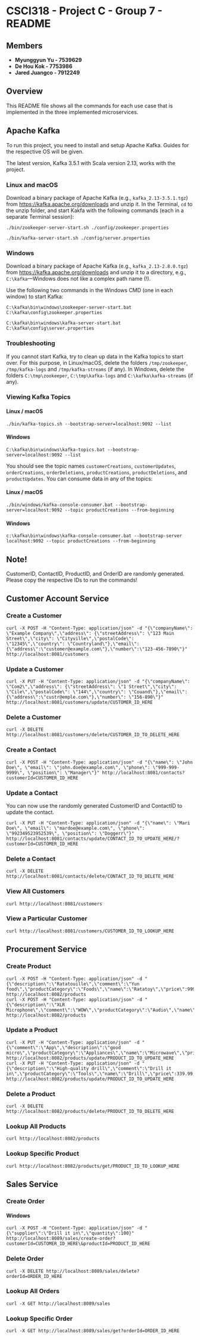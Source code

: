 # CSCI318 - Project C - Group 7 - README

## Members

- **Myunggyun Yu - 7539629**
- **De Hou Kok - 7753986**
- **Jared Juangco - 7912249**

## Overview

This README file shows all the commands for each use case that is implemented in the three implemented microservices.

## Apache Kafka

To run this project, you need to install and setup Apache Kafka. Guides for the respective OS will be given.

The latest version, Kafka 3.5.1 with Scala version 2.13, works with the project.

### Linux and macOS

Download a binary package of Apache Kafka (e.g., `kafka_2.13-3.5.1.tgz`) from https://kafka.apache.org/downloads and unzip it. In the Terminal, `cd` to the unzip folder, and start Kakfa with the following commands (each in a separate Terminal session):

```shell
./bin/zookeeper-server-start.sh ./config/zookeeper.properties
```

```shell
./bin/kafka-server-start.sh ./config/server.properties
```

### Windows

Download a binary package of Apache Kafka (e.g., `kafka_2.13-2.8.0.tgz`) from https://kafka.apache.org/downloads and unzip it to a directory, e.g., `C:\kafka`—Windows does not like a complex path name (!).

Use the following two commands in the Windows CMD (one in each window) to start Kafka:

```shell
C:\kafka\bin\windows\zookeeper-server-start.bat C:\kafka\config\zookeeper.properties
```

```shell
C:\kafka\bin\windows\kafka-server-start.bat C:\kafka\config\server.properties
```

### Troubleshooting

If you cannot start Kafka, try to clean up data in the Kafka topics to start over. 
For this purpose, in Linux/macOS, delete the folders `/tmp/zookeeper`, `/tmp/kafka-logs` and `/tmp/kafka-streams` (if any). 
In Windows, delete the folders `C:\tmp\zookeeper`, `C:\tmp\kafka-logs` and `C:\kafka\kafka-streams` (if any).

### Viewing Kafka Topics

#### Linux / macOS

```shell
./bin/kafka-topics.sh --bootstrap-server=localhost:9092 --list
```

#### Windows

```shell
C:\kafka\bin\windows\kafka-topics.bat --bootstrap-server=localhost:9092 --list
```

You should see the topic names `customerCreations`, `customerUpdates`, `orderCreations`, `orderDeletions`, `productCreations`, `productDeletions`, and `productUpdates`. You can consume data in any of the topics:

#### Linux / macOS

```shell
./bin/windows/kafka-console-consumer.bat --bootstrap-server=localhost:9092 --topic productCreations --from-beginning
```
#### Windows

```shell
c:\kafka\bin\windows\kafka-console-consumer.bat --bootstrap-server localhost:9092 --topic productCreations --from-beginning
```

## Note!
CustomerID, ContactID, ProductID, and OrderID are randomly generated. Please copy the respective IDs to run the commands!

## Customer Account Service

### Create a Customer

```shell
curl -X POST -H "Content-Type: application/json" -d "{\"companyName\": \"Example Company\",\"address\": {\"streetAddress\": \"123 Main Street\",\"city\": \"Cityville\",\"postalCode\": \"12345\",\"country\": \"Countryland\"},\"email\": {\"address\":\"customer@example.com\"},\"number\":\"123-456-7890\"}" http://localhost:8081/customers
```

### Update a Customer

```shell
curl -X PUT -H "Content-Type: application/json" -d "{\"companyName\": \"Com2\",\"address\": {\"streetAddress\": \"1 Street\",\"city\": \"Cile\",\"postalCode\": \"144\",\"country\": \"Couand\"},\"email\": {\"address\":\"custr@emple.com\"},\"number\": \"156-890\"}" http://localhost:8081/customers/update/CUSTOMER_ID_HERE
```

### Delete a Customer

```shell
curl -X DELETE http://localhost:8081/customers/delete/CUSTOMER_ID_TO_DELETE_HERE
```

### Create a Contact

```shell
curl -X POST -H "Content-Type: application/json" -d "{\"name\": \"John Doe\", \"email\": \"john.doe@example.com\", \"phone\": \"999-999-9999\", \"position\": \"Manager\"}" http://localhost:8081/contacts?customerId=CUSTOMER_ID_HERE
```

### Update a Contact

You can now use the randomly generated CustomerID and ContactID to update the contact.

```shell
curl -X PUT -H "Content-Type: application/json" -d "{\"name\": \"Mari Doe\", \"email\": \"mardoe@example.com\", \"phone\": \"992349523952539\", \"position\": \"Doggerr\"}" http://localhost:8081/contacts/update/CONTACT_ID_TO_UPDATE_HERE/?customerId=CUSTOMER_ID_HERE
```

### Delete a Contact
```shell
curl -X DELETE http://localhost:8081/contacts/delete/CONTACT_ID_TO_DELETE_HERE
```

### View All Customers

```shell
curl http://localhost:8081/customers
```

### View a Particular Customer

```shell
curl http://localhost:8081/customers/CUSTOMER_ID_TO_LOOKUP_HERE
```

## Procurement Service

### Create Product

```shell
curl -X POST -H "Content-Type: application/json" -d "{\"description\":\"Ratatouille\",\"comment\":\"Yun food\",\"productCategory\":\"Foods\",\"name\":\"Ratatoy\",\"price\":9999.99,\"stock\":100}" http://localhost:8082/products
curl -X POST -H "Content-Type: application/json" -d "{\"description\":\"XLR Microphone\",\"comment\":\"WOW\",\"productCategory\":\"Audio\",\"name\":\"RTMic\",\"price\":1299.99,\"stock\":1000}" http://localhost:8082/products
```

### Update a Product

```shell
curl -X PUT -H "Content-Type: application/json" -d "{\"comment\":\"App\",\"description\":\"good micro\",\"productCategory\":\"Appliances\",\"name\":\"Microwave\",\"price\":159.99,\"stock\":200}"  http://localhost:8082/products/update/PRODUCT_ID_TO_UPDATE_HERE
curl -X PUT -H "Content-Type: application/json" -d "{\"description\":\"High-quality drill\",\"comment\":\"Drill it in\",\"productCategory\":\"Tools\",\"name\":\"Drill\",\"price\":339.99,\"stock\":200}" http://localhost:8082/products/update/PRODUCT_ID_TO_UPDATE_HERE
```

### Delete a Product

```shell
curl -X DELETE http://localhost:8082/products/delete/PRODUCT_ID_TO_DELETE_HERE
```

### Lookup All Products

```shell
curl http://localhost:8082/products
```

### Lookup Specific Product

```shell
curl http://localhost:8082/products/get/PRODUCT_ID_TO_LOOKUP_HERE
```

## Sales Service

### Create Order

#### Windows

```shell
curl -X POST -H "Content-Type: application/json" -d "{\"supplier\":\"Drill it in\",\"quantity\":100}" http://localhost:8089/sales/create-order?customerId=CUSTOMER_ID_HERE\&productId=PRODUCT_ID_HERE
```

### Delete Order

```shell
curl -X DELETE http://localhost:8089/sales/delete?orderId=ORDER_ID_HERE
```

### Lookup All Orders

```shell
curl -X GET http://localhost:8089/sales
```

### Lookup Specific Order

```shell
curl -X GET http://localhost:8089/sales/get?orderId=ORDER_ID_HERE
```